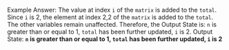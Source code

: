 Example Answer:
The value at index `i` of the `matrix` is added to the `total`. Since `i` is 2, the element at index 2,2 of the `matrix` is added to the `total`. The other variables remain unaffected. Therefore, the Output State is: `n` is greater than or equal to 1, `total` has been further updated, `i` is 2.
Output State: **`n` is greater than or equal to 1, `total` has been further updated, `i` is 2**